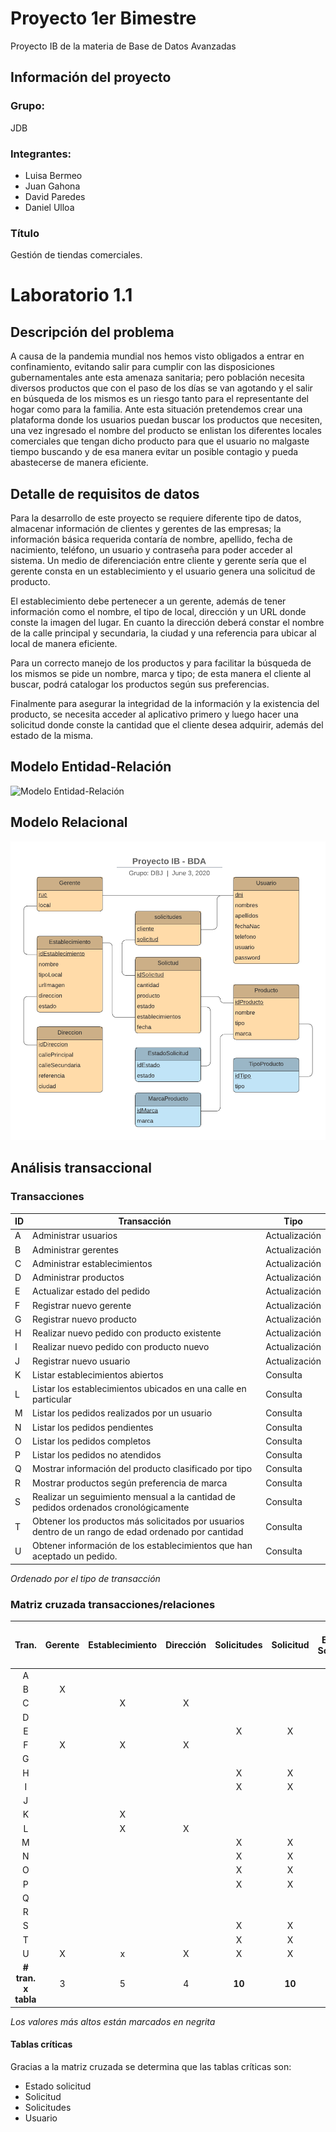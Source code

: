 # Proyecto 1er Bimestre
Proyecto IB de la materia de Base de Datos Avanzadas
## Información del proyecto
### Grupo:
JDB
### Integrantes:
  - Luisa Bermeo
  - Juan Gahona
  - David Paredes
  - Daniel Ulloa

### Título
Gestión de tiendas comerciales. 

# Laboratorio 1.1
## Descripción del problema 
A causa de la pandemia mundial nos hemos visto obligados a entrar en confinamiento, evitando salir para cumplir con las disposiciones gubernamentales ante esta amenaza sanitaria; pero población necesita diversos productos que con el paso de los días se van agotando y el salir en búsqueda de los mismos es un riesgo tanto para el representante del hogar como para la familia.
Ante esta situación pretendemos crear una plataforma donde los usuarios puedan buscar los productos que necesiten, una vez ingresado el nombre del producto se enlistan los diferentes locales comerciales que tengan dicho producto para que el usuario no malgaste tiempo buscando y de esa manera evitar un posible contagio y pueda abastecerse de manera eficiente.

## Detalle de requisitos de datos
Para la desarrollo de este proyecto se requiere diferente tipo de datos, almacenar información de clientes y gerentes de las empresas; la información básica requerida contaría de nombre, apellido, fecha de nacimiento, teléfono, un usuario y contraseña para poder acceder al sistema. Un medio de diferenciación entre cliente y gerente sería que el gerente consta en un establecimiento y el usuario genera una solicitud de producto.

El establecimiento debe pertenecer a un gerente, además de tener información como el nombre, el tipo de local, dirección y un URL donde conste la imagen del lugar. En cuanto la dirección deberá constar el nombre de la calle principal y secundaria, la ciudad y una referencia para ubicar al local de manera eficiente.

Para un correcto manejo de los productos y para facilitar la búsqueda de los mismos se pide un nombre, marca y tipo; de esta manera el cliente al buscar, podrá catalogar los productos según sus preferencias.

Finalmente para asegurar la integridad de la información y la existencia del producto, se necesita acceder al aplicativo primero y luego hacer una solicitud donde conste la cantidad que el cliente desea adquirir, además del estado de la misma. 

## Modelo Entidad-Relación
![Modelo Entidad-Relación](https://github.com/Scoowy/BDA-proyecto/blob/master/images/Proyecto%20IB%20BDA%20-%20Modelo%20EntidadRelaci%C3%B3n.png)
## Modelo Relacional
![Modelo Relaciona](https://github.com/Scoowy/BDA-proyecto/blob/master/images/Proyecto%20IB%20BDA%20-%20Modelo%20Relacional.png)

## Análisis transaccional
### Transacciones

| ID | Transacción                                                                                           | Tipo          |
|----|-------------------------------------------------------------------------------------------------------|---------------|
| A  | Administrar usuarios                                                                                  | Actualización |
| B  | Administrar gerentes                                                                                  | Actualización |
| C  | Administrar establecimientos                                                                          | Actualización |
| D  | Administrar productos                                                                                 | Actualización |
| E  | Actualizar estado del pedido                                                                          | Actualización |
| F  | Registrar nuevo gerente                                                                               | Actualización |
| G  | Registrar nuevo producto                                                                              | Actualización |
| H  | Realizar nuevo pedido con producto existente                                                          | Actualización |
| I  | Realizar nuevo pedido con producto nuevo                                                              | Actualización |
| J  | Registrar nuevo usuario                                                                               | Actualización |
| K  | Listar establecimientos abiertos                                                                      | Consulta      |
| L  | Listar los establecimientos ubicados en una calle en particular                                       | Consulta      |
| M  | Listar los pedidos realizados por un usuario                                                          | Consulta      |
| N  | Listar los pedidos pendientes                                                                         | Consulta      |
| O  | Listar los pedidos completos                                                                          | Consulta      |
| P  | Listar los pedidos no atendidos                                                                       | Consulta      |
| Q  | Mostrar información del producto clasificado por tipo                                                 | Consulta      |
| R  | Mostrar productos según preferencia de marca                                                          | Consulta      |
| S  | Realizar un seguimiento mensual a la cantidad de pedidos ordenados   cronológicamente                 | Consulta      |
| T  | Obtener los productos más solicitados por usuarios dentro de un rango de   edad ordenado por cantidad | Consulta      |
| U  | Obtener información de los establecimientos que han aceptado un pedido.                               | Consulta      |

_Ordenado por el tipo de transacción_

### Matriz cruzada transacciones/relaciones

|      Tran.      | Gerente | Establecimiento | Dirección | Solicitudes | Solicitud | Estado Solicitud | Usuario | Producto | Marca Producto | Tipo Producto | # tablas x tran. |
|:---------------:|:-------:|:---------------:|:---------:|:-----------:|:---------:|:----------------:|:-------:|:--------:|:--------------:|:-------------:|:----------------:|
|        A        |         |                 |           |             |           |                  |    X    |          |                |               |         1        |
|        B        |    X    |                 |           |             |           |                  |    X    |          |                |               |         2        |
|        C        |         |        X        |     X     |             |           |                  |         |          |                |               |         2        |
|        D        |         |                 |           |             |           |                  |         |     X    |        X       |       X       |         3        |
|        E        |         |                 |           |      X      |     X     |         X        |         |          |                |               |         3        |
|        F        |    X    |        X        |     X     |             |           |                  |    X    |          |                |               |         4        |
|        G        |         |                 |           |             |           |                  |         |     X    |        X       |       X       |         3        |
|        H        |         |                 |           |      X      |     X     |         X        |    X    |          |                |               |         4        |
|        I        |         |                 |           |      X      |     X     |         X        |    X    |     X    |                |               |       **5**      |
|        J        |         |                 |           |             |           |                  |    X    |          |                |               |         1        |
|        K        |         |        X        |           |             |           |                  |         |          |                |               |         1        |
|        L        |         |        X        |     X     |             |           |                  |         |          |                |               |         2        |
|        M        |         |                 |           |      X      |     X     |         X        |    X    |          |                |               |         4        |
|        N        |         |                 |           |      X      |     X     |         X        |         |          |                |               |         3        |
|        O        |         |                 |           |      X      |     X     |         X        |         |          |                |               |         3        |
|        P        |         |                 |           |      X      |     X     |         X        |         |          |                |               |         3        |
|        Q        |         |                 |           |             |           |                  |         |     X    |        X       |       X       |         3        |
|        R        |         |                 |           |             |           |                  |         |     X    |        X       |       X       |         3        |
|        S        |         |                 |           |      X      |     X     |         X        |    X    |     X    |                |               |       **5**      |
|        T        |         |                 |           |      X      |     X     |         X        |    X    |     X    |                |               |       **5**      |
|        U        |    X    |        x        |     X     |      X      |     X     |         X        |         |          |                |               |       **6**      |
|**# tran. x tabla**|    3    |        5        |     4     |    **10**   |   **10**  |      **10**      |  **9**  |     7    |        4       |       4       |                  |

_Los valores más altos están marcados en negrita_

#### Tablas críticas
Gracias a la matriz cruzada se determina que las tablas críticas son:
* Estado solicitud
* Solicitud
* Solicitudes
* Usuario
